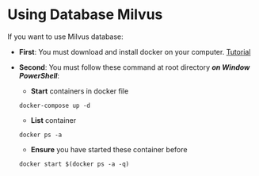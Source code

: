 # Using Database Milvus

If you want to use Milvus database:

* **First**: You must download and install docker on your computer. [Tutorial](https://www.youtube.com/watch?v=XgRGI0Pw2mM&t=731s)
* **Second**: You must follow these command at root directory **<i>on Window PowerShell</i>**:

    * **Start** containers in docker file
    ```
    docker-compose up -d
    ```
    * **List** container
    ```
    docker ps -a
    ```
    * **Ensure** you have started these container before
    ```
    docker start $(docker ps -a -q)
    ```